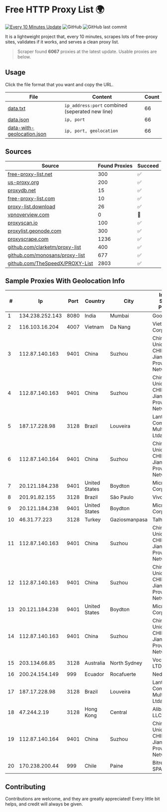 
# Free HTTP Proxy List 🌍

[![Every 10 Minutes Update](https://github.com/mertguvencli/http-proxy-list/actions/workflows/main.yml/badge.svg?branch=main)](https://github.com/mertguvencli/http-proxy-list/actions/workflows/main.yml)
![GitHub](https://img.shields.io/github/license/mertguvencli/http-proxy-list)
![GitHub last commit](https://img.shields.io/github/last-commit/mertguvencli/http-proxy-list)

It is a lightweight project that, every 10 minutes, scrapes lots of free-proxy sites, validates if it works, and serves a clean proxy list.


> Scraper found **6067** proxies at the latest update. Usable proxies are below.

## Usage

Click the file format that you want and copy the URL.


|File|Content|Count|
|----|-------|-----|
|[data.txt](https://raw.githubusercontent.com/mertguvencli/http-proxy-list/main/proxy-list/data.txt)|`ip_address:port` combined (seperated new line)|66|
|[data.json](https://raw.githubusercontent.com/mertguvencli/http-proxy-list/main/proxy-list/data.json)|`ip, port`|66|
|[data-with-geolocation.json](https://raw.githubusercontent.com/mertguvencli/http-proxy-list/main/proxy-list/data-with-geolocation.json)|`ip, port, geolocation`|66|

## Sources

|Source|Found Proxies|Succeed|
|------|-------------|-------|
|[free-proxy-list.net](https://free-proxy-list.net)|300|✅|
|[us-proxy.org](https://www.us-proxy.org)|200|✅|
|[proxydb.net](http://proxydb.net)|15|✅|
|[free-proxy-list.com](https://free-proxy-list.com/?page=&port=&type%5B%5D=http&type%5B%5D=https&up_time=0&search=Search)|10|✅|
|[proxy-list.download](https://www.proxy-list.download/HTTP)|26|✅|
|[vpnoverview.com](https://vpnoverview.com/privacy/anonymous-browsing/free-proxy-servers)|0|🚫|
|[proxyscan.io](https://www.proxyscan.io)|100|✅|
|[proxylist.geonode.com](https://proxylist.geonode.com/api/proxy-list?limit=300&page=1&sort_by=lastChecked&sort_type=desc&protocols=http,https)|300|✅|
|[proxyscrape.com](https://api.proxyscrape.com/v2/?request=displayproxies&protocol=http&timeout=10000&country=all&ssl=all&anonymity=all)|1236|✅|
|[github.com/clarketm/proxy-list](https://raw.githubusercontent.com/clarketm/proxy-list/master/proxy-list-raw.txt)|400|✅|
|[github.com/monosans/proxy-list](https://raw.githubusercontent.com/monosans/proxy-list/main/proxies/http.txt)|677|✅|
|[github.com/TheSpeedX/PROXY-List](https://raw.githubusercontent.com/TheSpeedX/PROXY-List/master/http.txt)|2803|✅|


## Sample Proxies With Geolocation Info

|#|Ip|Port|Country|City|Internet Service Provider|
|-|--|----|-------|----|-------------------------|
|1|134.238.252.143|8080|India|Mumbai|Google LLC|
|2|116.103.16.204|4007|Vietnam|Da Nang|Viettel Corporation|
|3|112.87.140.163|9401|China|Suzhou|China Unicom CHINA169 Jiangsu Province Network|
|4|112.87.140.163|9401|China|Suzhou|China Unicom CHINA169 Jiangsu Province Network|
|5|187.17.228.98|3128|Brazil|Louveira|Lantec Comunicacao Multimidia Ltda|
|6|112.87.140.164|9401|China|Suzhou|China Unicom CHINA169 Jiangsu Province Network|
|7|20.121.184.238|9401|United States|Boydton|Microsoft Corporation|
|8|201.91.82.155|3128|Brazil|São Paulo|Vivo|
|9|20.121.184.238|9401|United States|Boydton|Microsoft Corporation|
|10|46.31.77.223|3128|Turkey|Gaziosmanpasa|Talha Bogaz|
|11|112.87.140.163|9401|China|Suzhou|China Unicom CHINA169 Jiangsu Province Network|
|12|112.87.140.163|9401|China|Suzhou|China Unicom CHINA169 Jiangsu Province Network|
|13|20.121.184.238|9401|United States|Boydton|Microsoft Corporation|
|14|112.87.140.163|9401|China|Suzhou|China Unicom CHINA169 Jiangsu Province Network|
|15|203.134.66.85|3128|Australia|North Sydney|Vocus PTY LTD|
|16|200.24.154.149|999|Ecuador|Rocafuerte|Nedetel S.A.|
|17|187.17.228.98|3128|Brazil|Louveira|Lantec Comunicacao Multimidia Ltda|
|18|47.244.2.19|3128|Hong Kong|Central|Alibaba.com LLC|
|19|112.87.140.164|9401|China|Suzhou|China Unicom CHINA169 Jiangsu Province Network|
|20|170.238.200.44|999|Chile|Paine|Bitred Group SPA|



## Contributing

Contributions are welcome, and they are greatly appreciated! Every
little bit helps, and credit will always be given.


